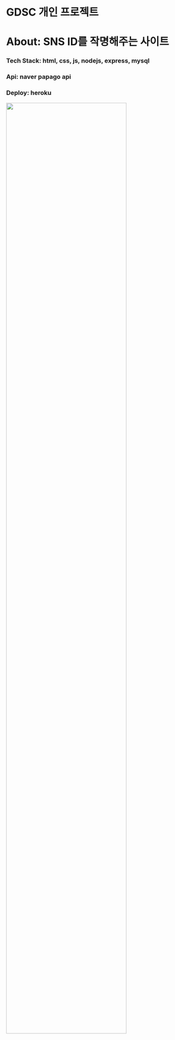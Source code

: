 # GDSC 개인 프로젝트
# About: SNS ID를 작명해주는 사이트
### Tech Stack: html, css, js, nodejs, express, mysql
### Api: naver papago api
### Deploy: heroku

<img width="80%" src="https://user-images.githubusercontent.com/80975932/160277429-ce6f9f24-ead5-449b-88b4-e78eb3db41bb.PNG"/>
